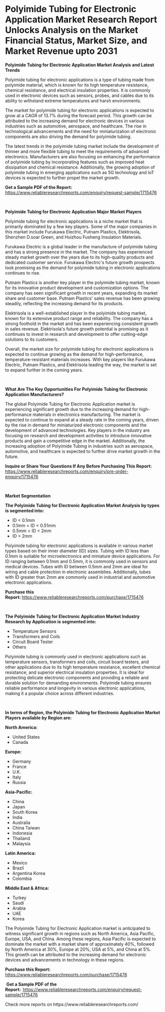 <p><h1>Polyimide Tubing for Electronic Application Market Research Report Unlocks Analysis on the Market Financial Status, Market Size, and Market Revenue upto 2031</h1></p><p><strong>Polyimide Tubing for Electronic Application Market Analysis and Latest Trends</strong></p>
<p><p>Polyimide tubing for electronic applications is a type of tubing made from polyimide material, which is known for its high temperature resistance, chemical resistance, and electrical insulation properties. It is commonly used in electronic devices such as sensors, probes, and cables due to its ability to withstand extreme temperatures and harsh environments.</p><p>The market for polyimide tubing for electronic applications is expected to grow at a CAGR of 13.7% during the forecast period. This growth can be attributed to the increasing demand for electronic devices in various industries such as automotive, aerospace, and healthcare. The rise in technological advancements and the need for miniaturization of electronic components are also driving the demand for polyimide tubing.</p><p>The latest trends in the polyimide tubing market include the development of thinner and more flexible tubing to meet the requirements of advanced electronics. Manufacturers are also focusing on enhancing the performance of polyimide tubing by incorporating features such as improved heat dissipation and chemical resistance. Additionally, the growing adoption of polyimide tubing in emerging applications such as 5G technology and IoT devices is expected to further propel the market growth.</p></p>
<p><strong>Get a Sample PDF of the Report:&nbsp;</strong> <a href="https://www.reliableresearchreports.com/enquiry/request-sample/1715476">https://www.reliableresearchreports.com/enquiry/request-sample/1715476</a></p>
<p>&nbsp;</p>
<p><strong>Polyimide Tubing for Electronic Application Major Market Players</strong></p>
<p><p>Polyimide tubing for electronic applications is a niche market that is primarily dominated by a few key players. Some of the major companies in this market include Furukawa Electric, Putnam Plastics, Elektrisola, Shenzhen D.soar Green, and Huizhou Fusheng Insulation Materials.</p><p>Furukawa Electric is a global leader in the manufacture of polyimide tubing and has a strong presence in the market. The company has experienced steady market growth over the years due to its high-quality products and dedicated customer service. Furukawa Electric's future growth prospects look promising as the demand for polyimide tubing in electronic applications continues to rise.</p><p>Putnam Plastics is another key player in the polyimide tubing market, known for its innovative product development and customization options. The company has seen significant growth in recent years, expanding its market share and customer base. Putnam Plastics' sales revenue has been growing steadily, reflecting the increasing demand for its products.</p><p>Elektrisola is a well-established player in the polyimide tubing market, known for its extensive product range and reliability. The company has a strong foothold in the market and has been experiencing consistent growth in sales revenue. Elektrisola's future growth potential is promising as it continues to invest in research and development to offer cutting-edge solutions to its customers.</p><p>Overall, the market size for polyimide tubing for electronic applications is expected to continue growing as the demand for high-performance, temperature-resistant materials increases. With key players like Furukawa Electric, Putnam Plastics, and Elektrisola leading the way, the market is set to expand further in the coming years.</p></p>
<p>&nbsp;</p>
<p><strong>What Are The Key Opportunities For Polyimide Tubing for Electronic Application Manufacturers?</strong></p>
<p><p>The global Polyimide Tubing for Electronic Application market is experiencing significant growth due to the increasing demand for high-performance materials in electronics manufacturing. The market is expected to continue to expand at a steady rate in the coming years, driven by the rise in demand for miniaturized electronic components and the development of advanced technologies. Key players in the industry are focusing on research and development activities to introduce innovative products and gain a competitive edge in the market. Additionally, the increasing adoption of Polyimide Tubing in industries such as aerospace, automotive, and healthcare is expected to further drive market growth in the future.</p></p>
<p><strong>Inquire or Share Your Questions If Any Before Purchasing This Report:</strong> <a href="https://www.reliableresearchreports.com/enquiry/pre-order-enquiry/1715476">https://www.reliableresearchreports.com/enquiry/pre-order-enquiry/1715476</a></p>
<p>&nbsp;</p>
<p><strong>Market Segmentation</strong></p>
<p><strong>The Polyimide Tubing for Electronic Application Market Analysis by types is segmented into:</strong></p>
<p><ul><li>ID < 0.1mm</li><li>0.1mm < ID < 0.51mm</li><li>0.5mm < ID < 2mm</li><li>ID > 2mm</li></ul></p>
<p><p>Polyimide tubing for electronic applications is available in various market types based on their inner diameter (ID) sizes. Tubing with ID less than 0.1mm is suitable for microelectronics and miniature device applications. For ID ranging between 0.1mm and 0.5mm, it is commonly used in sensors and medical devices. Tubes with ID between 0.5mm and 2mm are ideal for wiring and cable protection in electronic assemblies. Additionally, tubes with ID greater than 2mm are commonly used in industrial and automotive electronic applications.</p></p>
<p><strong>Purchase this Report:&nbsp;</strong><a href="https://www.reliableresearchreports.com/purchase/1715476">https://www.reliableresearchreports.com/purchase/1715476</a></p>
<p>&nbsp;</p>
<p><strong>The Polyimide Tubing for Electronic Application Market Industry Research by Application is segmented into:</strong></p>
<p><ul><li>Temperature Sensors</li><li>Transformers and Coils</li><li>Circuit Board Tester</li><li>Others</li></ul></p>
<p><p>Polyimide tubing is commonly used in electronic applications such as temperature sensors, transformers and coils, circuit board testers, and other applications due to its high temperature resistance, excellent chemical resistance, and superior electrical insulation properties. It is ideal for protecting delicate electronic components and providing a reliable and durable solution for demanding environments. Polyimide tubing ensures reliable performance and longevity in various electronic applications, making it a popular choice across different industries.</p></p>
<p>&nbsp;</p>
<p><strong>In terms of Region, the Polyimide Tubing for Electronic Application Market Players available by Region are:</strong></p>
<p>
    <p> <strong> North America: </strong>
        <ul>
            <li>United States</li>
            <li>Canada</li>
        </ul>
        </p> 
    <p> <strong> Europe: </strong>
        <ul>
            <li>Germany</li>
            <li>France</li>
            <li>U.K.</li>
            <li>Italy</li>
            <li>Russia</li>
        </ul>
        </p> 
    <p> <strong> Asia-Pacific: </strong>
        <ul>
            <li>China</li>
            <li>Japan</li>
            <li>South Korea</li>
            <li>India</li>
            <li>Australia</li>
            <li>China Taiwan</li>
            <li>Indonesia</li>
            <li>Thailand</li>
            <li>Malaysia</li>
        </ul>
        </p> 
    <p> <strong> Latin America: </strong>
        <ul>
            <li>Mexico</li>
            <li>Brazil</li>
            <li>Argentina Korea</li>
            <li>Colombia</li>
        </ul>
        </p> 
    <p> <strong> Middle East & Africa: </strong>
        <ul>
            <li>Turkey</li>
            <li>Saudi</li>
            <li>Arabia</li>
            <li>UAE</li>
            <li>Korea</li>
        </ul>
    </p>
    </p>
<p><p>The Polyimide Tubing for Electronic Application market is anticipated to witness significant growth in regions such as North America, Asia Pacific, Europe, USA, and China. Among these regions, Asia Pacific is expected to dominate the market with a market share of approximately 40%, followed by North America at 30%, Europe at 20%, USA at 5%, and China at 5%. This growth can be attributed to the increasing demand for electronic devices and advancements in technology in these regions.</p></p>
<p><strong>Purchase this Report: </strong><a href="https://www.reliableresearchreports.com/purchase/1715476">https://www.reliableresearchreports.com/purchase/1715476</a></p>
<p>&nbsp;<strong>Get a Sample PDF of the Report:&nbsp;&nbsp;</strong><a href="https://www.reliableresearchreports.com/enquiry/request-sample/1715476">https://www.reliableresearchreports.com/enquiry/request-sample/1715476</a></p>
<p><strong></strong></p>
<p>Check more reports on https://www.reliableresearchreports.com/</p>